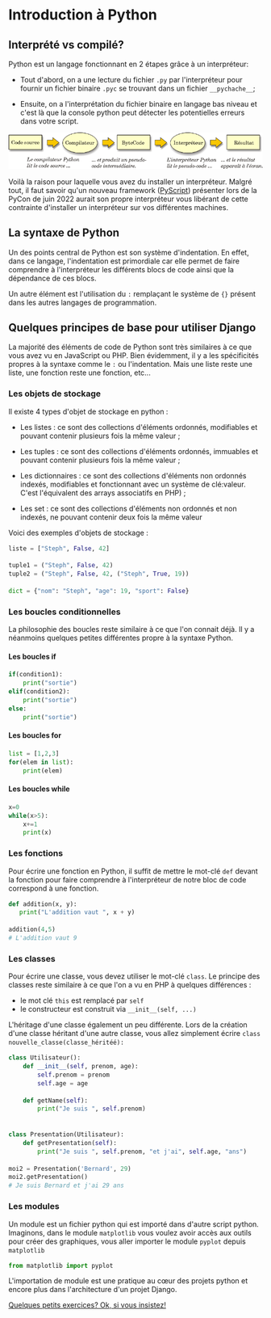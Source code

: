 # Introduction à Python 

## Interprété vs compilé? 

Python est un langage fonctionnant en 2 étapes grâce à un interpréteur: 

* Tout d'abord, on a une lecture du fichier `.py` par l'interpréteur pour fournir un fichier binaire `.pyc` se trouvant dans un fichier `__pychache__`;

* Ensuite, on a l'interprétation du fichier binaire en langage bas niveau et c'est là que la console python peut détecter les potentielles erreurs dans votre script. 

![](../img/interpreteur.png)

Voilà la raison pour laquelle vous avez du installer un interpréteur. Malgré tout, il faut savoir qu'un nouveau framework ([PyScript](https://pyscript.net/)) présenter lors de la PyCon de juin 2022 aurait son propre interpréteur vous libérant de cette contrainte d'installer un interpréteur sur vos différentes machines. 

## La syntaxe de Python 

Un des points central de Python est son système d'indentation. En effet, dans ce langage, l'indentation est primordiale car elle permet de faire comprendre à l'interpréteur les différents blocs de code ainsi que la dépendance de ces blocs.

Un autre élément est l'utilisation du `:` remplaçant le système de `{}` présent dans les autres langages de programmation. 

## Quelques principes de base pour utiliser Django 

La majorité des éléments de code de Python sont très similaires à ce que vous avez vu en JavaScript ou PHP. Bien évidemment, il y a les spécificités propres à la syntaxe comme le `:` ou l'indentation. Mais une liste reste une liste, une fonction reste une fonction, etc...

### Les objets de stockage

Il existe 4 types d'objet de stockage en python : 

* Les listes : ce sont des collections d'éléments ordonnés, modifiables et pouvant contenir plusieurs fois la même valeur ;

* Les tuples : ce sont des collections d'éléments ordonnés, immuables et pouvant contenir plusieurs fois la même valeur ;

* Les dictionnaires : ce sont des collections d'éléments non ordonnés indexés, modifiables et fonctionnant avec un système de clé:valeur. C'est l'équivalent des arrays associatifs en PHP) ;

* Les set : ce sont des collections d'éléments non ordonnés et non indexés, ne pouvant contenir deux fois la même valeur

Voici des  exemples d'objets de stockage :

````python
liste = ["Steph", False, 42]

tuple1 = ("Steph", False, 42)
tuple2 = ("Steph", False, 42, ("Steph", True, 19))

dict = {"nom": "Steph", "age": 19, "sport": False}
````

### Les boucles conditionnelles

La philosophie des boucles reste similaire à ce que l'on connait déjà. Il y a néanmoins quelques petites différentes propre à la syntaxe Python. 

#### Les boucles if

````python
if(condition1):
    print("sortie")
elif(condition2):
    print("sortie")
else:
    print("sortie")
````

#### Les boucles for

````python
list = [1,2,3]
for(elem in list):
    print(elem)
````

#### Les boucles while

````python
x=0
while(x>5):
    x+=1
    print(x)
````

### Les fonctions

Pour écrire une  fonction en Python, il suffit de mettre le mot-clé `def` devant la fonction pour faire comprendre à l'interpréteur de notre bloc de code correspond à une fonction. 

 ````python
def addition(x, y):
    print("L'addition vaut ", x + y)

addition(4,5)
# L'addition vaut 9
````

### Les classes

Pour écrire une classe, vous devez utiliser le mot-clé `class`. Le principe des classes reste similaire à ce que l'on a vu en PHP à quelques différences : 

- le mot clé `this` est remplacé par `self`
- le constructeur est construit via `__init__(self, ...)`

L'héritage d'une classe également un peu différente. Lors de la création d'une classe héritant d'une autre classe, vous allez simplement écrire `class nouvelle_classe(classe_héritéé):`

````python
class Utilisateur():
    def __init__(self, prenom, age):
        self.prenom = prenom
        self.age = age
        
    def getName(self):
        print("Je suis ", self.prenom)


class Presentation(Utilisateur):
    def getPresentation(self):
        print("Je suis ", self.prenom, "et j'ai", self.age, "ans")

moi2 = Presentation('Bernard', 29)
moi2.getPresentation()
# Je suis Bernard et j'ai 29 ans
````

### Les modules 

Un module est un fichier python qui est importé dans d'autre script python. Imaginons, dans le module `matplotlib` vous voulez avoir accès aux outils pour créer des graphiques, vous aller importer le module `pyplot` depuis `matplotlib`

````python
from matplotlib import pyplot
````

L'importation de module est une pratique au cœur des projets python et encore plus dans l'architecture d'un projet Django. 

[Quelques petits exercices? Ok, si vous insistez!](https://github.com/CalcagnoLoic/workshop_python/blob/main/1.Introduction_python/intro_python.ipynb)
